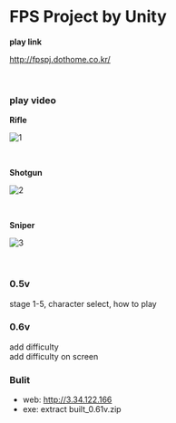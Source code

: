 # FPS Project by Unity

**play link** 

http://fpspj.dothome.co.kr/

&nbsp;

### play video

**Rifle**

![1](README.assets/1.gif)

&nbsp;

**Shotgun**

![2](README.assets/2.gif)

&nbsp;



**Sniper**

![3](README.assets/3.gif)

&nbsp;



### 0.5v 

stage 1-5, character select, how to play  



### 0.6v

add difficulty   
add difficulty on screen  





### Bulit

- web: http://3.34.122.166
- exe: extract built_0.61v.zip

